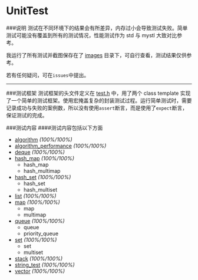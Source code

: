 UnitTest
=====
###说明
  测试在不同环境下的结果会有所差异，内存过小会导致测试失败。简单测试可能没有覆盖到所有的测试情况，性能测试作为 std 与 mystl 大致对比参考。</br>

  我运行了所有测试并截图保存在了 [images](https://github.com/Alinshans/MyTinySTL/tree/master/MyTinySTL/Test/images) 目录下，可自行查看，测试结果仅供参考。</br>
  
  若有任何疑问，可在`issues`中提出。</br>
___
###测试框架
  测试框架的头文件定义在 [test.h](https://github.com/Alinshans/MyTinySTL/blob/master/MyTinySTL/Test/test.h) 中，用了两个 class template 实现了一个简单的测试框架。使用宏掩盖复杂的封装测试过程。运行简单测试时，需要记录成功与失败的案例数，所以没有使用`assert`断言，而是使用了`expect`断言，保证测试的完成。</br>
  
###测试内容
####测试内容包括以下方面
  * [algorithm](https://github.com/Alinshans/MyTinySTL/blob/master/MyTinySTL/Test/algorithm_test.h) *(100%/100%)*
  * [algorithm_performance](https://github.com/Alinshans/MyTinySTL/blob/master/MyTinySTL/Test/algorithm_performance_test.h) *(100%/100%)*
  * [deque](https://github.com/Alinshans/MyTinySTL/blob/master/MyTinySTL/Test/deque_test.h) *(100%/100%)*
  * [hash_map](https://github.com/Alinshans/MyTinySTL/blob/master/MyTinySTL/Test/hash_map_test.h) *(100%/100%)*
    * hash_map
    * hash_multimap
  * [hash_set](https://github.com/Alinshans/MyTinySTL/blob/master/MyTinySTL/Test/hash_set_test.h) *(100%/100%)*
    * hash_set
    * hash_multiset
  * [list](https://github.com/Alinshans/MyTinySTL/blob/master/MyTinySTL/Test/list_test.h) *(100%/100%)*
  * [map](https://github.com/Alinshans/MyTinySTL/blob/master/MyTinySTL/Test/map_test.h) *(100%/100%)*
    * map
    * multimap
  * [queue](https://github.com/Alinshans/MyTinySTL/blob/master/MyTinySTL/Test/queue_test.h) *(100%/100%)*
    * queue
    * priority_queue
  * [set](https://github.com/Alinshans/MyTinySTL/blob/master/MyTinySTL/Test/set_test.h) *(100%/100%)*
    * set
    * multiset
  * [stack](https://github.com/Alinshans/MyTinySTL/blob/master/MyTinySTL/Test/stack_test.h) *(100%/100%)*
  * [string_test](https://github.com/Alinshans/MyTinySTL/blob/master/MyTinySTL/Test/string_test.h) *(100%/100%)*
  * [vector](https://github.com/Alinshans/MyTinySTL/blob/master/MyTinySTL/Test/vector_test.h) *(100%/100%)*
  

